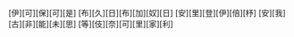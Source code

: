 [伊][可][保][可][是] [布][久][日][布][加][奴][日] [安][里][登][伊][倍][杼] [安][我][古][非][能][未][思] [等][伎][奈][可][里][家][利]
